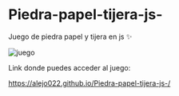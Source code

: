 # Piedra-papel-tijera-js-
Juego de piedra papel y tijera en js ✨

![juego](https://user-images.githubusercontent.com/47680160/192642689-b94197b2-3f48-45b8-859a-7428b6eccad3.png)


Link donde puedes acceder al juego: 

https://alejo022.github.io/Piedra-papel-tijera-js-/
